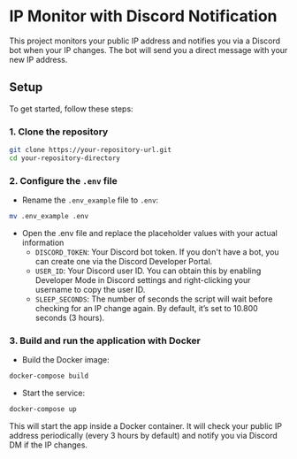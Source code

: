 # IP Monitor with Discord Notification

This project monitors your public IP address and notifies you via a Discord bot when your IP changes. The bot will send you a direct message with your new IP address.

## Setup

To get started, follow these steps:

### 1. Clone the repository

```bash
git clone https://your-repository-url.git
cd your-repository-directory
```

### 2. Configure the `.env` file

- Rename the `.env_example` file to `.env`:

```bash
mv .env_example .env
```

- Open the .env file and replace the placeholder values with your actual information
  - `DISCORD_TOKEN`: Your Discord bot token. If you don't have a bot, you can create one via the Discord Developer Portal.
  - `USER_ID`: Your Discord user ID. You can obtain this by enabling Developer Mode in Discord settings and right-clicking your username to copy the user ID.
  - `SLEEP_SECONDS`: The number of seconds the script will wait before checking for an IP change again. By default, it’s set to 10.800 seconds (3 hours).

### 3. Build and run the application with Docker

- Build the Docker image:

```bash
docker-compose build
```

- Start the service:

```bash
docker-compose up
```

This will start the app inside a Docker container. It will check your public IP address periodically (every 3 hours by default) and notify you via Discord DM if the IP changes.
